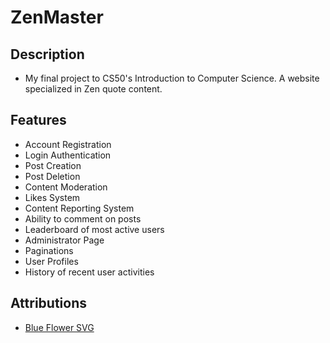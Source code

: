 # **ZenMaster**

## **Description**

- My final project to CS50's Introduction to Computer Science. A website specialized in Zen quote content.

## **Features**

- Account Registration
- Login Authentication
- Post Creation
- Post Deletion
- Content Moderation
- Likes System
- Content Reporting System
- Ability to comment on posts
- Leaderboard of most active users
- Administrator Page
- Paginations
- User Profiles
- History of recent user activities

## **Attributions**

- [Blue Flower SVG](https://www.svgrepo.com/)
